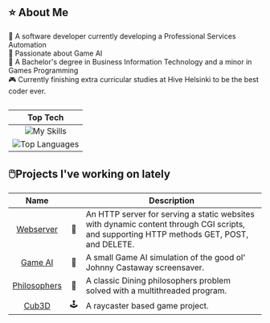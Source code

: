 <h2>⭐️ About Me</h2>
🏢 A software developer currently developing a Professional Services Automation<br>
🤩 Passionate about Game AI<br>
🏫 A Bachelor's degree in Business Information Technology and a minor in Games Programming<br>
🎮 Currently finishing extra curricular studies at Hive Helsinki to be the best coder ever.<br>

<h2></h2>
<div align="center">

| Top Tech |
| :---------------: |
| ![My Skills](https://skillicons.dev/icons?i=cs,cpp,go,terraform,c,docker,linux,aws,python) |
| ![Top Languages](https://github-readme-stats.vercel.app/api/top-langs/?username=merituulie) |
</div>

<h2>🖱️Projects I've working on lately</h2>

| Name | | Description |
| :---------------: | :---------------: | --------------- |
|[Webserver](https://github.com/merituulie/webserv) | 🛜 | An HTTP server for serving a static websites with dynamic content through CGI scripts, and supporting HTTP methods GET, POST, and DELETE.|
|[Game AI](https://github.com/merituulie/JohnnyCastaway) | 🌴 | A small Game AI simulation of the good ol' Johnny Castaway screensaver.|
|[Philosophers](https://github.com/merituulie/philisophers) | 🧵 | A classic Dining philosophers problem solved with a multithreaded program.|
|[Cub3D](https://github.com/merituulie/cub3d) | 🕹️ | A raycaster based game project.|
